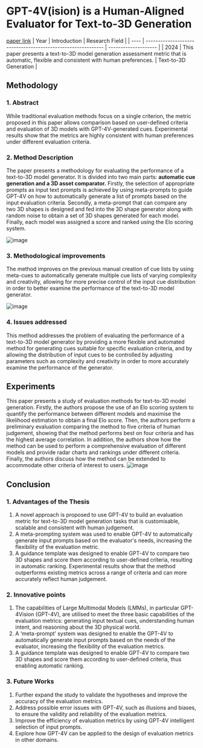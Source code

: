 # GPT-4V(ision) is a Human-Aligned Evaluator for Text-to-3D Generation
[paper link](https://arxiv.org/pdf/2401.04092) 
| Year | Introduction                                                         | Research Field                 |
| ---- | ------------------------------------------------------------ | -------------------- |
| 2024 | This paper presents a text-to-3D model generation assessment metric that is automatic, flexible and consistent with human preferences.          | Text-to-3D Generation         |

## Methodology

### 1. Abstract
While traditional evaluation methods focus on a single criterion, the metric proposed in this paper allows comparison based on user-defined criteria and evaluation of 3D models with GPT-4V-generated cues. Experimental results show that the metrics are highly consistent with human preferences under different evaluation criteria.

### 2. Method Description 
The paper presents a methodology for evaluating the performance of a text-to-3D model generator. It is divided into two main parts: **automatic cue generation and a 3D asset comparator.** Firstly, the selection of appropriate prompts as input text prompts is achieved by using meta-prompts to guide GPT-4V on how to automatically generate a list of prompts based on the input evaluation criteria. Secondly, a meta-prompt that can compare any two 3D shapes is designed and fed into the 3D shape generator along with random noise to obtain a set of 3D shapes generated for each model. Finally, each model was assigned a score and ranked using the Elo scoring system.

![image](https://github.com/user-attachments/assets/7230ed44-becb-4a94-a51a-cf9ba6d4b3dd)

### 3. Methodological improvements
The method improves on the previous manual creation of cue lists by using meta-cues to automatically generate multiple cue lists of varying complexity and creativity, allowing for more precise control of the input cue distribution in order to better examine the performance of the text-to-3D model generator.

![image](https://github.com/user-attachments/assets/276283f0-aad6-43ce-9af9-323867c7e203)

### 4. Issues addressed 
This method addresses the problem of evaluating the performance of a text-to-3D model generator by providing a more flexible and automated method for generating cues suitable for specific evaluation criteria, and by allowing the distribution of input cues to be controlled by adjusting parameters such as complexity and creativity in order to more accurately examine the performance of the generator.

## Experiments
This paper presents a study of evaluation methods for text-to-3D model generation. Firstly, the authors propose the use of an Elo scoring system to quantify the performance between different models and maximise the likelihood estimation to obtain a final Elo score. Then, the authors perform a preliminary evaluation comparing the method to five criteria of human judgement, showing that the method performs best on four criteria and has the highest average correlation. In addition, the authors show how the method can be used to perform a comprehensive evaluation of different models and provide radar charts and rankings under different criteria. Finally, the authors discuss how the method can be extended to accommodate other criteria of interest to users.
![image](https://github.com/user-attachments/assets/99a95de0-cd5d-4fa9-9db8-0a2024c49840)

## Conclusion

### 1. Advantages of the Thesis
  1. A novel approach is proposed to use GPT-4V to build an evaluation metric for text-to-3D model generation tasks that is customisable, scalable and consistent with human judgement.
  2. A meta-prompting system was used to enable GPT-4V to automatically generate input prompts based on the evaluator's needs, increasing the flexibility of the evaluation metric.  
  3. A guidance template was designed to enable GPT-4V to compare two 3D shapes and score them according to user-defined criteria, resulting in automatic ranking.
Experimental results show that the method outperforms existing metrics across a range of criteria and can more accurately reflect human judgement.

### 2. Innovative points
  1. The capabilities of Large Multimodal Models (LMMs), in particular GPT-4Vision (GPT-4V), are utilised to meet the three basic capabilities of the evaluation metrics: generating input textual cues, understanding human intent, and reasoning about the 3D physical world.  
  2. A ‘meta-prompt’ system was designed to enable the GPT-4V to automatically generate input prompts based on the needs of the evaluator, increasing the flexibility of the evaluation metrics.  
  3. A guidance template was designed to enable GPT-4V to compare two 3D shapes and score them according to user-defined criteria, thus enabling automatic ranking.

### 3. Future Works
  1. Further expand the study to validate the hypotheses and improve the accuracy of the evaluation metrics.
  2. Address possible error issues with GPT-4V, such as illusions and biases, to ensure the validity and reliability of the evaluation metrics.
  3. Improve the efficiency of evaluation metrics by using GPT-4V intelligent selection of input prompts.
  4. Explore how GPT-4V can be applied to the design of evaluation metrics in other domains. 
